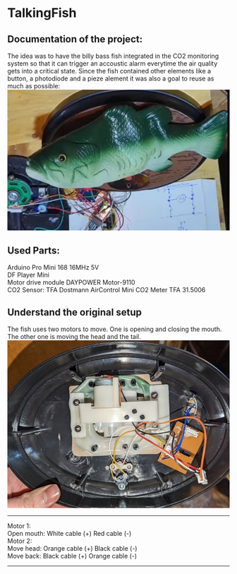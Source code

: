 # TalkingFish

Documentation of the project:
----
The idea was to have the billy bass fish integrated in the CO2 monitoring system so that it can trigger an accoustic alarm everytime the air quality gets into a critical state. Since the fish contained other elements like a button, a photodiode and a pieze alement it was also a goal to reuse as much as possible:    
![Fish](images/fish.png)   

Used Parts:
----
Arduino Pro Mini 168 16MHz 5V    
DF Player Mini    
Motor drive module DAYPOWER Motor-9110    
CO2 Sensor: TFA Dostmann AirControl Mini CO2 Meter TFA 31.5006    


Understand the original setup
----

The fish uses two motors to move. One is opening and closing the mouth. The other one is moving the head and the tail.    
![Cables](images/cablesOriginal.jpg)   

----

Motor 1:    
Open mouth: White cable  (+) Red cable    (-)   
Motor 2:    
Move head:  Orange cable (+) Black cable  (-)    
Move back:  Black cable  (+) Orange cable (-)

----
